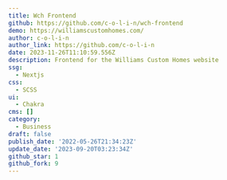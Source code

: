 ```yaml
---
title: Wch Frontend
github: https://github.com/c-o-l-i-n/wch-frontend
demo: https://williamscustomhomes.com/
author: c-o-l-i-n
author_link: https://github.com/c-o-l-i-n
date: 2023-11-26T11:10:59.556Z
description: Frontend for the Williams Custom Homes website
ssg:
  - Nextjs
css:
  - SCSS
ui:
  - Chakra
cms: []
category:
  - Business
draft: false
publish_date: '2022-05-26T21:34:23Z'
update_date: '2023-09-20T03:23:34Z'
github_star: 1
github_fork: 9
---
```

